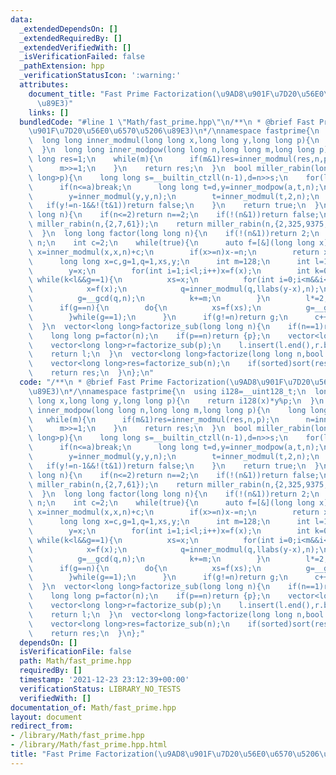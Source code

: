 ```yaml
---
data:
  _extendedDependsOn: []
  _extendedRequiredBy: []
  _extendedVerifiedWith: []
  _isVerificationFailed: false
  _pathExtension: hpp
  _verificationStatusIcon: ':warning:'
  attributes:
    document_title: "Fast Prime Factorization(\u9AD8\u901F\u7D20\u56E0\u6570\u5206\
      \u89E3)"
    links: []
  bundledCode: "#line 1 \"Math/fast_prime.hpp\"\n/**\n * @brief Fast Prime Factorization(\u9AD8\
    \u901F\u7D20\u56E0\u6570\u5206\u89E3)\n*/\nnamespace fastprime{\n  using i128=__uint128_t;\n\
    \  long long inner_modmul(long long x,long long y,long long p){\n    return i128(x)*y%p;\n\
    \  }\n  long long inner_modpow(long long n,long long m,long long p){\n    long\
    \ long res=1;\n    while(m){\n      if(m&1)res=inner_modmul(res,n,p);\n      n=inner_modmul(n,n,p);\n\
    \      m>>=1;\n    }\n    return res;\n  }\n  bool miller_rabin(long long n,vector<long\
    \ long>p){\n    long long s=__builtin_ctzll(n-1),d=n>>s;\n    for(long long a:p){\n\
    \      if(n<=a)break;\n      long long t=d,y=inner_modpow(a,t,n);\n      while(t!=n-1&&y!=1&&y!=n-1){\n\
    \        y=inner_modmul(y,y,n);\n        t=inner_modmul(t,2,n);\n      }\n   \
    \   if(y!=n-1&&!(t&1))return false;\n    }\n    return true;\n  }\n  bool is_prime(long\
    \ long n){\n    if(n<=2)return n==2;\n    if(!(n&1))return false;\n    if(n<=4759123141)return\
    \ miller_rabin(n,{2,7,61});\n    return miller_rabin(n,{2,325,9375,28178,450775,9780504,1795265022});\n\
    \  }\n  long long factor(long long n){\n    if(!(n&1))return 2;\n    else if(is_prime(n))return\
    \ n;\n    int c=2;\n    while(true){\n      auto f=[&](long long x){\n       \
    \ x=inner_modmul(x,x,n)+c;\n        if(x>=n)x-=n;\n        return x;\n      };\n\
    \      long long x=c,g=1,q=1,xs,y;\n      int m=128;\n      int l=1;\n      while(g==1){\n\
    \        y=x;\n        for(int i=1;i<l;i++)x=f(x);\n        int k=0;\n       \
    \ while(k<l&&g==1){\n          xs=x;\n          for(int i=0;i<m&&i<l-k;i++){\n\
    \            x=f(x);\n            q=inner_modmul(q,llabs(y-x),n);\n          }\n\
    \          g=__gcd(q,n);\n          k+=m;\n        }\n        l*=2;\n      }\n\
    \      if(g==n){\n        do{\n          xs=f(xs);\n          g=__gcd(llabs(xs-y),n);\n\
    \        }while(g==1);\n      }\n      if(g!=n)return g;\n      c++;\n    }\n\
    \  }\n  vector<long long>factorize_sub(long long n){\n    if(n==1)return {};\n\
    \    long long p=factor(n);\n    if(p==n)return {p};\n    vector<long long>l=factorize_sub(n/p);\n\
    \    vector<long long>r=factorize_sub(p);\n    l.insert(l.end(),r.begin(),r.end());\n\
    \    return l;\n  }\n  vector<long long>factorize(long long n,bool sorted=true){\n\
    \    vector<long long>res=factorize_sub(n);\n    if(sorted)sort(res.begin(),res.end());\n\
    \    return res;\n  }\n};\n"
  code: "/**\n * @brief Fast Prime Factorization(\u9AD8\u901F\u7D20\u56E0\u6570\u5206\
    \u89E3)\n*/\nnamespace fastprime{\n  using i128=__uint128_t;\n  long long inner_modmul(long\
    \ long x,long long y,long long p){\n    return i128(x)*y%p;\n  }\n  long long\
    \ inner_modpow(long long n,long long m,long long p){\n    long long res=1;\n \
    \   while(m){\n      if(m&1)res=inner_modmul(res,n,p);\n      n=inner_modmul(n,n,p);\n\
    \      m>>=1;\n    }\n    return res;\n  }\n  bool miller_rabin(long long n,vector<long\
    \ long>p){\n    long long s=__builtin_ctzll(n-1),d=n>>s;\n    for(long long a:p){\n\
    \      if(n<=a)break;\n      long long t=d,y=inner_modpow(a,t,n);\n      while(t!=n-1&&y!=1&&y!=n-1){\n\
    \        y=inner_modmul(y,y,n);\n        t=inner_modmul(t,2,n);\n      }\n   \
    \   if(y!=n-1&&!(t&1))return false;\n    }\n    return true;\n  }\n  bool is_prime(long\
    \ long n){\n    if(n<=2)return n==2;\n    if(!(n&1))return false;\n    if(n<=4759123141)return\
    \ miller_rabin(n,{2,7,61});\n    return miller_rabin(n,{2,325,9375,28178,450775,9780504,1795265022});\n\
    \  }\n  long long factor(long long n){\n    if(!(n&1))return 2;\n    else if(is_prime(n))return\
    \ n;\n    int c=2;\n    while(true){\n      auto f=[&](long long x){\n       \
    \ x=inner_modmul(x,x,n)+c;\n        if(x>=n)x-=n;\n        return x;\n      };\n\
    \      long long x=c,g=1,q=1,xs,y;\n      int m=128;\n      int l=1;\n      while(g==1){\n\
    \        y=x;\n        for(int i=1;i<l;i++)x=f(x);\n        int k=0;\n       \
    \ while(k<l&&g==1){\n          xs=x;\n          for(int i=0;i<m&&i<l-k;i++){\n\
    \            x=f(x);\n            q=inner_modmul(q,llabs(y-x),n);\n          }\n\
    \          g=__gcd(q,n);\n          k+=m;\n        }\n        l*=2;\n      }\n\
    \      if(g==n){\n        do{\n          xs=f(xs);\n          g=__gcd(llabs(xs-y),n);\n\
    \        }while(g==1);\n      }\n      if(g!=n)return g;\n      c++;\n    }\n\
    \  }\n  vector<long long>factorize_sub(long long n){\n    if(n==1)return {};\n\
    \    long long p=factor(n);\n    if(p==n)return {p};\n    vector<long long>l=factorize_sub(n/p);\n\
    \    vector<long long>r=factorize_sub(p);\n    l.insert(l.end(),r.begin(),r.end());\n\
    \    return l;\n  }\n  vector<long long>factorize(long long n,bool sorted=true){\n\
    \    vector<long long>res=factorize_sub(n);\n    if(sorted)sort(res.begin(),res.end());\n\
    \    return res;\n  }\n};"
  dependsOn: []
  isVerificationFile: false
  path: Math/fast_prime.hpp
  requiredBy: []
  timestamp: '2021-12-23 23:12:39+00:00'
  verificationStatus: LIBRARY_NO_TESTS
  verifiedWith: []
documentation_of: Math/fast_prime.hpp
layout: document
redirect_from:
- /library/Math/fast_prime.hpp
- /library/Math/fast_prime.hpp.html
title: "Fast Prime Factorization(\u9AD8\u901F\u7D20\u56E0\u6570\u5206\u89E3)"
---
```

